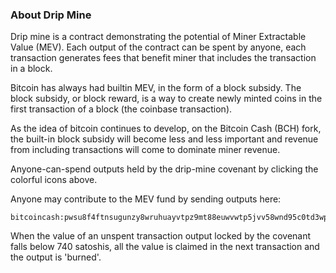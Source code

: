 ### About Drip Mine

Drip mine is a contract demonstrating the potential of Miner Extractable Value (MEV). Each output of the contract can be spent by anyone, each transaction generates fees that benefit miner that includes the transaction in a block. 

Bitcoin has always had builtin MEV, in the form of a block subsidy. The block subsidy, or block reward, is a way to create newly minted coins in the first transaction of a block (the coinbase transaction). 

As the idea of bitcoin continues to develop, on the Bitcoin Cash (BCH) fork, the built-in block subsidy will become less and less important and revenue from including transactions will come to dominate miner revenue. 

Anyone-can-spend outputs held by the drip-mine covenant by clicking the colorful icons above. 

Anyone may contribute to the MEV fund by sending outputs here: 

```
bitcoincash:pwsu8f4ftnsugunzy8wruhuayvtpz9mt88euwvwtp5jvv58wnd95c0td3wpdp
```

When the value of an unspent transaction output locked by the covenant falls below 740 satoshis, all the value is claimed in the next transaction and the output is 'burned'.


